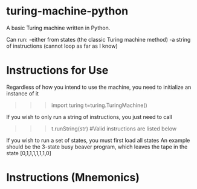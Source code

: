 # turing-machine-python
A basic Turing machine written in Python.

Can run:
  -either from states (the classic Turing machine method)
  -a string of instructions (cannot loop as far as I know)
  
# Instructions for Use
Regardless of how you intend to use the machine, you need to initialize an instance of it
>>> import turing
>>> t=turing.TuringMachine()

If you wish to only run a string of instructions, you just need to call
>>> t.runString(str) #Valid instructions are listed below
  
If you wish to run a set of states, you must first load all states
An example should be the 3-state busy beaver program, which leaves the tape in the state [0,1,1,1,1,1,1,0]

# Instructions (Mnemonics)

